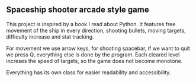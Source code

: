 ## Spaceship shooter arcade style game

This project is inspired by a book I read about Python. It features free movement of the ship in every direction, shooting bullets, moving targets, difficulty increase and stat tracking.

For movement we use arrow keys, for shooting spacebar, if we want to quit we press Q, everything else is done by the program. Each cleared level increses the speed of targets, so the game does not become monotone.

Everything has its own class for easier readability and accessibility.
